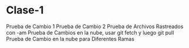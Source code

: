 # Clase-1
Prueba de Cambio 1
Prueba de Cambio 2
Prueba de Archivos Rastreados con -am
Prueba de Cambios en la nube, usar git fetch y luego git pull
Prueba de Cambio en la nube para Diferentes Ramas
